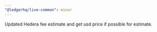 ```yaml
---
"@ledgerhq/live-common": minor
---
```


Updated Hedera fee estimate and get usd price if possible for estimate.
